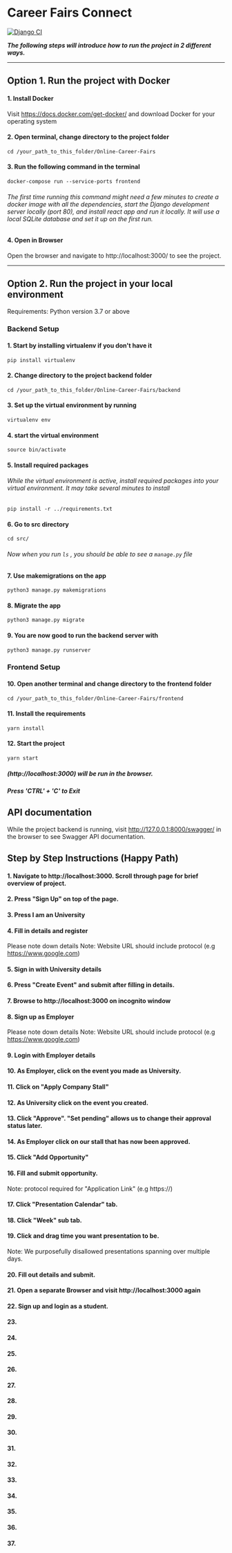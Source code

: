 

# Career Fairs Connect

[![Django CI](https://github.com/af-af/Online-Careers-Fair/actions/workflows/django.yml/badge.svg)](https://github.com/af-af/Online-Careers-Fair/actions/workflows/django.yml)

***The following steps will introduce how to run the project in 2 different ways.*** 

___
## Option 1. Run the project with Docker

#### 1. Install Docker 

Visit https://docs.docker.com/get-docker/ and download Docker for your operating system

#### 2. Open terminal, change directory to the project folder
    cd /your_path_to_this_folder/Online-Career-Fairs

#### 3. Run the following command in the terminal

    docker-compose run --service-ports frontend

###### The first time running this command might need a few minutes to create a docker image with all the dependencies, start the Django development server locally (port 80), and install react app and run it locally. It will use a local SQLite database and set it up on the first run.

#### 4. Open in Browser

Open the browser and navigate to http://localhost:3000/ to see the project.

___

## Option 2. Run the project in your local environment
Requirements: Python version 3.7 or above

### Backend Setup

#### 1. Start by installing virtualenv if you don't have it
    pip install virtualenv

#### 2. Change directory to the project backend folder
    cd /your_path_to_this_folder/Online-Career-Fairs/backend

#### 3. Set up the virtual environment by running
    virtualenv env

#### 4. start the virtual environment
    
    source bin/activate
    
#### 5. Install required packages

###### While the virtual environment is active, install required packages into your virtual environment. It may take several minutes to install
    
    pip install -r ../requirements.txt

#### 6. Go to src directory
    cd src/
###### Now when you run ```ls``` , you should be able to see a ```manage.py``` file

#### 7. Use makemigrations on the app
    python3 manage.py makemigrations

#### 8. Migrate the app
    python3 manage.py migrate

#### 9. You are now good to run the backend server with
    python3 manage.py runserver

### Frontend Setup 

#### 10. Open another terminal and change directory to the frontend folder

    cd /your_path_to_this_folder/Online-Career-Fairs/frontend

#### 11. Install the requirements

    yarn install

#### 12. Start the project

    yarn start

##### (http://localhost:3000) will be run in the browser.

##### Press 'CTRL' + 'C' to Exit

## API documentation

While the project backend is running, visit http://127.0.0.1:8000/swagger/ in the browser to see Swagger API documentation.

## Step by Step Instructions (Happy Path)

#### 1. Navigate to http://localhost:3000. Scroll through page for brief overview of project. 

#### 2. Press "Sign Up" on top of the page.

#### 3. Press I am an University

#### 4. Fill in details and register
Please note down details
Note: Website URL should include protocol (e.g https://www.google.com)

#### 5. Sign in with University details

#### 6. Press "Create Event" and submit after filling in details. 

#### 7. Browse to http://localhost:3000 on incognito window 

#### 8. Sign up as Employer
Please note down details
Note: Website URL should include protocol (e.g https://www.google.com)

#### 9. Login with Employer details

#### 10. As Employer, click on the event you made as University.

#### 11. Click on "Apply Company Stall"

#### 12. As University click on the event you created.

#### 13. Click "Approve". "Set pending" allows us to change their approval status later.

#### 14. As Employer click on our stall that has now been approved.

#### 15. Click "Add Opportunity"

#### 16. Fill and submit opportunity. 	
Note: protocol required for "Application Link" (e.g https://) 

#### 17. Click "Presentation Calendar" tab.

#### 18. Click "Week" sub tab.

#### 19. Click and drag time you want presentation to be.
Note: We purposefully disallowed presentations spanning over multiple days.

#### 20. Fill out details and submit.

#### 21. Open a separate Browser and visit http://localhost:3000 again

#### 22. Sign up and login as a student.


#### 23.
#### 24.
#### 25.
#### 26.
#### 27.
#### 28.
#### 29.
#### 30.
#### 31.
#### 32.
#### 33.
#### 34.
#### 35.
#### 36.
#### 37.
